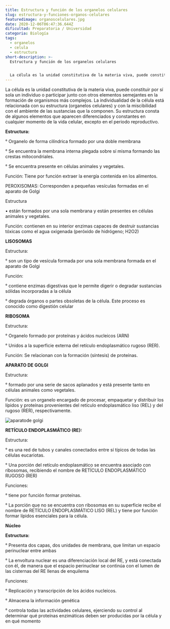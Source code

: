 ```yaml
---
title: Estructura y función de los organelos celulares
slug: estructura-y-funciones-organos-celulares
featuredimage: organoscelulares.jpg
date: 2020-12-06T06:47:36.644Z
dificultad: Preparatoria / Universidad
categoria: Biología
tags:
  - organelos
  - celula
  - estructura
short-description: >-
  Estructura y función de los organelos celulares 


  La célula es la unidad constitutiva de la materia viva, puede constituir por sí sola un individuo o participar junto con otros elementos semejantes en la formación de organismos más complejos.
---
```

La célula es la unidad constitutiva de la materia viva, puede constituir por sí sola un individuo o participar junto con otros elementos semejantes en la formación de organismos más complejos. La individualidad de la célula está relacionada con su estructura (organelos celulares) y con la miscibilidad con el ambiente de las sustancias que la componen. Su estructura consta de algunos elementos que aparecen diferenciados y constantes en cualquier momento de la vida celular, excepto en el periodo reproductivo.

**Estructura:**

° Organelo de forma cilíndrica formado por una doble membrana

° Se encuentra la membrana interna plegada sobre sí misma formando las crestas mitocondriales.

° Se encuentra presente en células animales y vegetales.

Función: Tiene por función extraer la energía contenida en los alimentos.

PEROXISOMAS: Corresponden a pequeñas vesículas formadas en el aparato de Golgi

Estructura

• están formados por una sola membrana y están presentes en células animales y vegetales.

Función: contienen en su interior enzimas capaces de destruir sustancias tóxicas como el agua oxigenada (peróxido de hidrógeno; H2O2)

**LISOSOMAS**

Estructura:

° son un tipo de vesícula formada por una sola membrana formada en el aparato de Golgi

Función:

° contiene enzimas digestivas que le permite digerir o degradar sustancias sólidas incorporadas a la célula

° degrada órganos o partes obsoletas de la célula. Este proceso es conocido como digestión celular

**RIBOSOMA**

Estructura:

° Organelo formado por proteínas y ácidos nucleicos (ARN)

° Unidos a la superficie externa del retículo endoplasmático rugoso (RER).

Función: Se relacionan con la formación (síntesis) de proteínas.

**APARATO DE GOLGI**

Estructura:

° formado por una serie de sacos aplanados y está presente tanto en células animales como vegetales.

Función: es un organelo encargado de procesar, empaquetar y distribuir los lípidos y proteínas provenientes del retículo endoplasmático liso (REL) y del rugoso (RER), respectivamente.

![aparatode golgi](/assets/aparatodegolgi.jpg "aparato de golgi")

**RETÍCULO ENDOPLASMÁTICO (RE):**

Estructura:

° es una red de tubos y canales conectados entre sí típicos de todas las células eucariotas.

° Una porción del retículo endoplasmático se encuentra asociado con ribosomas, recibiendo el nombre de RETÍCULO ENDOPLASMÁTICO RUGOSO (RER)

Funciones:

° tiene por función formar proteínas.

° La porción que no se encuentra con ribosomas en su superficie recibe el nombre de RETÍCULO ENDOPLASMÁTICO LISO (REL) y tiene por función formar lípidos esenciales para la célula.

**Núcleo**

**Estructura:**

° Presenta dos capas, dos unidades de membrana, que limitan un espacio perinuclear entre ambas

° La envoltura nuclear es una diferenciación local del RE, y está conectada con él, de manera que el espacio perinuclear se continúa con el lumen de las cisternas del RE llenas de enquilema

Funciones:

° Replicación y transcripción de los ácidos nucleicos.

° Almacena la información genética

° controla todas las actividades celulares, ejerciendo su control al determinar qué proteínas enzimáticas deben ser producidas por la célula y en qué momento